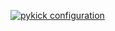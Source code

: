 [![pykick configuration](https://github.com/user-attachments/assets/403fef11-be9e-4877-b745-b693defb4fd0)](https://github.com/KaminoU/assets/blob/main/pykick/01_pykick_config.mp4https://github.com/user-attachments/assets/403fef11-be9e-4877-b745-b693defb4fd0)
